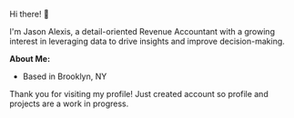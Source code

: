 Hi there! 👋

I'm Jason Alexis, a detail-oriented Revenue Accountant with a growing interest in leveraging data to drive insights and improve decision-making. 

**About Me:**

* Based in Brooklyn, NY

Thank you for visiting my profile! Just created account so profile and projects are a work in progress.
